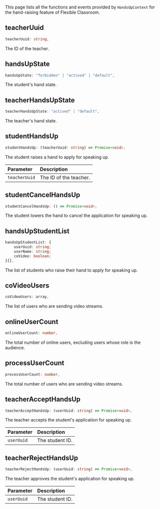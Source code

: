 This page lists all the functions and events provided by `HandsUpContext` for the hand-raising feature of Flexible Classroom.

## teacherUuid

```typescript
teacherUuid: string,
```

The ID of the teacher.

## handsUpState

```typescript
handsUpState: "forbidden" | "actived" | "default",
```

The student's hand state.

## teacherHandsUpState

```typescript
teacherHandsUpState: "actived" | "default",
```

The teacher's hand state.

## studentHandsUp

```typescript
studentHandsUp: (teacherUuid: string) => Promise<void>,
```

The student raises a hand to apply for speaking up.


| Parameter | Description |
| :------------ | :---------- |
| `teacherUuid` | The ID of the teacher. |


## studentCancelHandsUp

```typescript
studentCancelHandsUp: () => Promise<void>,
```

The student lowers the hand to cancel the application for speaking up.

## handsUpStudentList

```typescript
handsUpStudentList: {
    userUuid: string;
    userName: string;
    coVideo: boolean;
}[],
```

The list of students who raise their hand to apply for speaking up.

## coVideoUsers

```typescript
coVideoUsers: array,
```

The list of users who are sending video streams.

## onlineUserCount

```typescript
onlineUserCount: number,
```

The total number of online users, excluding users whose role is the audience.

## processUserCount

```typescript
processUserCount: number,
```

The total number of users who are sending video streams.

## teacherAcceptHandsUp

```typescript
teacherAcceptHandsUp: (userUuid: string) => Promise<void>,
```

The teacher accepts the student's application for speaking up.

| Parameter | Description |
| :--------- | :-------- |
| `userUuid` | The student ID. |

## teacherRejectHandsUp

```typescript
teacherRejectHandsUp: (userUuid: string) => Promise<void>,
```

The teacher approves the student's application for speaking up.

| Parameter | Description |
| :--------- | :-------- |
| `userUuid` | The student ID. |